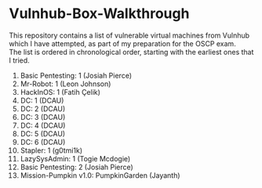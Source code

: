 # Vulnhub-Box-Walkthrough
This repository contains a list of vulnerable virtual machines from Vulnhub which I have attempted, as part of my preparation for the OSCP exam.  
The list is ordered in chronological order, starting with the earliest ones that I tried.

1. Basic Pentesting: 1 (Josiah Pierce)
2. Mr-Robot: 1 (Leon Johnson)
3. HackInOS: 1 (Fatih Çelik)
4. DC: 1 (DCAU)
5. DC: 2 (DCAU)
6. DC: 3 (DCAU)
7. DC: 4 (DCAU)
8. DC: 5 (DCAU)
9. DC: 6 (DCAU)
10. Stapler: 1 (g0tmi1k)
11. LazySysAdmin: 1 (Togie Mcdogie)
12. Basic Pentesting: 2 (Josiah Pierce)
13. Mission-Pumpkin v1.0: PumpkinGarden (Jayanth)
